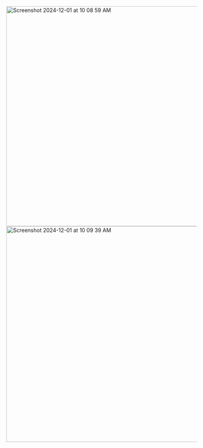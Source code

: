 <img width="583" alt="Screenshot 2024-12-01 at 10 08 59 AM" src="https://github.com/user-attachments/assets/0de36b04-aad0-4fb4-9a33-f117c4e4b87c">
<img width="572" alt="Screenshot 2024-12-01 at 10 09 39 AM" src="https://github.com/user-attachments/assets/4e7e082a-458b-4145-a7f7-8d5cfe5d5265">

